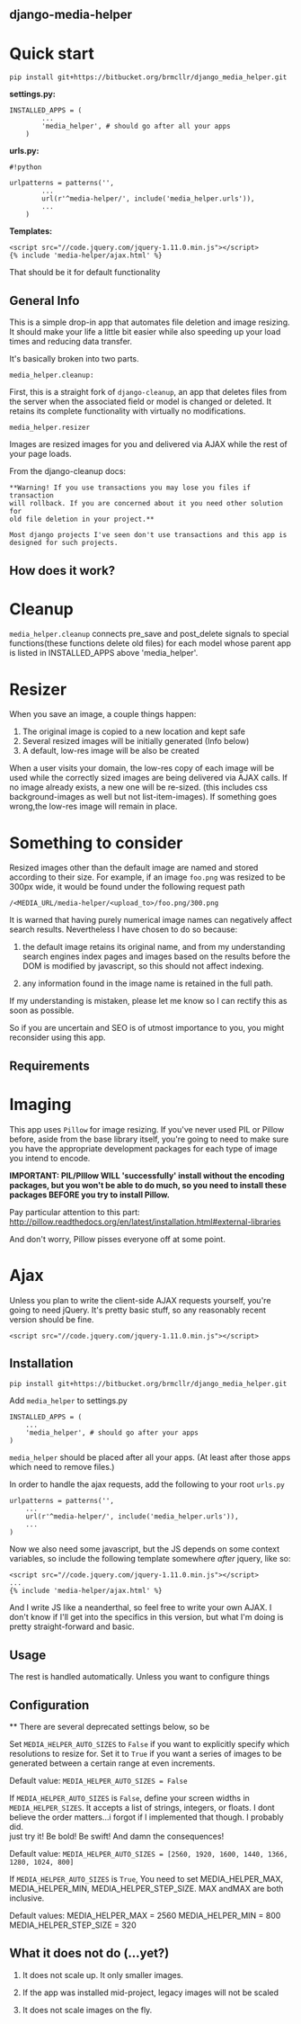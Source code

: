 ## django-media-helper

# Quick start

    pip install git+https://bitbucket.org/brmcllr/django_media_helper.git

**settings.py:**

    INSTALLED_APPS = (
            ...
            'media_helper', # should go after all your apps
        )

**urls.py:**


```
#!python

urlpatterns = patterns('',
        ...
        url(r'^media-helper/', include('media_helper.urls')),
        ...
    )
```


**Templates:**

    <script src="//code.jquery.com/jquery-1.11.0.min.js"></script>
    {% include 'media-helper/ajax.html' %}

That should be it for default functionality

## General Info

This is a simple drop-in app that automates file deletion and image
resizing.  It should make your life a little bit easier while also 
speeding up your load times and reducing data transfer.

It's basically broken into two parts.

`media_helper.cleanup:`

First, this is a straight fork of `django-cleanup`, an app that deletes files 
from the server when the associated field or model is changed or deleted. 
It retains its complete functionality with virtually no modifications.

`media_helper.resizer`

Images are resized images for you and delivered via AJAX while the rest of 
your page loads.

From the django-cleanup docs:

    **Warning! If you use transactions you may lose you files if transaction 
    will rollback. If you are concerned about it you need other solution for 
    old file deletion in your project.**

    Most django projects I've seen don't use transactions and this app is 
    designed for such projects.


## How does it work?

# Cleanup
`media_helper.cleanup` connects pre_save and post_delete signals to special 
functions(these functions delete old files) for each model whose parent 
app is listed in INSTALLED_APPS above 'media_helper'.


# Resizer
When you save an image, a couple things happen:

1. The original image is copied to a new location and kept safe
2. Several resized images will be initially generated (Info below)
3. A default, low-res image will be also be created

When a user visits your domain, the low-res copy of each image will be used 
while the correctly sized images are being delivered via AJAX calls.  If no 
image already exists, a new one will be re-sized. (this includes css 
background-images as well but not list-item-images).  If something goes 
wrong,the low-res image will remain in place.

# Something to consider

Resized images other than the default image are named and stored according 
to their size.  For example, if an image `foo.png` was resized to be 300px 
wide, it would be found under the following request path

    /<MEDIA_URL/media-helper/<upload_to>/foo.png/300.png

It is warned that having purely numerical image names can negatively affect 
search results.  Nevertheless I have chosen to do so because:

1. the default image retains its original name, and from my understanding
search engines index pages and images based on the results before the DOM
is modified by javascript, so this should not affect indexing.

2. any information found in the image name is retained in the full path.

If my understanding is mistaken, please let me know so I can rectify this
as soon as possible.

So if you are uncertain and SEO is of utmost importance to you, you might 
reconsider using this app.


## Requirements

# Imaging
This app uses `Pillow` for image resizing.  If you've never used PIL or 
Pillow before, aside from the base library itself, you're going to need 
to make sure you have the appropriate development packages for each type
of image you intend to encode.  

**IMPORTANT:  PIL/PIllow WILL 'successfully' install without the encoding
packages, but you won't be able to do much, so you need to install these 
packages BEFORE you try to install Pillow.**

Pay particular attention to this part: 
http://pillow.readthedocs.org/en/latest/installation.html#external-libraries

And don't worry, Pillow pisses everyone off at some point.

# Ajax

Unless you plan to write the client-side AJAX requests yourself, you're going
to need jQuery.  It's pretty basic stuff, so any reasonably recent version 
should be fine.

`<script src="//code.jquery.com/jquery-1.11.0.min.js"></script>`


## Installation
    
    pip install git+https://bitbucket.org/brmcllr/django_media_helper.git

Add `media_helper` to settings.py

    INSTALLED_APPS = (
        ...
        'media_helper', # should go after your apps
    )

`media_helper` should be placed after all your apps. (At least after those 
apps which need to remove files.)

In order to handle the ajax requests, add the following to your root `urls.py`

    urlpatterns = patterns('',
        ...
        url(r'^media-helper/', include('media_helper.urls')),
        ...
    )

Now we also need some javascript, but the JS depends on some context variables,
so include the following template somewhere *after* jquery, like so:


    <script src="//code.jquery.com/jquery-1.11.0.min.js"></script>
    ...
    {% include 'media-helper/ajax.html' %}

And I write JS like a neanderthal, so feel free to write your own AJAX.
I don't know if I'll get into the specifics in this version, but what I'm doing 
is pretty straight-forward and basic.


## Usage

The rest is handled automatically.  Unless you want to configure things

## Configuration

** There are several deprecated settings below, so be 

Set `MEDIA_HELPER_AUTO_SIZES` to `False` if you want to explicitly specify which 
resolutions to resize for. Set it to `True` if you want a series of images to be 
generated between a certain range at even increments.

Default value: 
`MEDIA_HELPER_AUTO_SIZES = False`

If `MEDIA_HELPER_AUTO_SIZES` is `False`, define your screen widths in 
`MEDIA_HELPER_SIZES`.  It accepts a list of strings, integers, or floats.  I dont 
believe the order matters...i forgot if I implemented that though.  I probably did.  
just try it!  Be bold! Be swift! And damn the consequences!

Default value: 
`MEDIA_HELPER_AUTO_SIZES = [2560, 1920, 1600, 1440, 1366, 1280, 1024, 800]`

If `MEDIA_HELPER_AUTO_SIZES` is `True`, You need to set MEDIA_HELPER_MAX, 
MEDIA_HELPER_MIN, MEDIA_HELPER_STEP_SIZE.  MAX andMAX are both inclusive.  

Default values:
    MEDIA_HELPER_MAX = 2560
    MEDIA_HELPER_MIN = 800
    MEDIA_HELPER_STEP_SIZE = 320


## What it does **not** do (...yet?)

1. It does not scale up.  It only smaller images.

2. If the app was installed mid-project, legacy images will not be scaled

3. It does not scale images on the fly.
